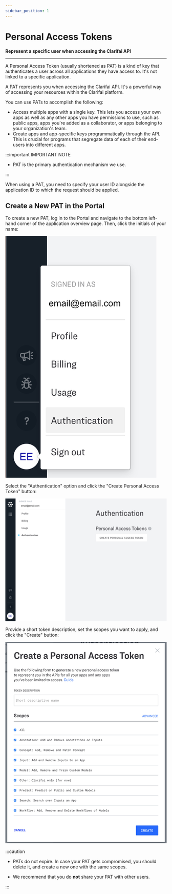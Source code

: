 ```yaml
---
sidebar_position: 1
---
```


# Personal Access Tokens

**Represent a specific user when accessing the Clarifai API**
<hr />

A Personal Access Token \(usually shortened as PAT\) is a kind of key that authenticates a user across all applications they have access to. It's not linked to a specific application.

A PAT represents you when accessing the Clarifai API. It's a powerful way of accessing your resources within the Clarifai platform. 

You can use PATs to accomplish the following:

- Access multiple apps with a single key. This lets you access your own apps as well as any other apps you have permissions to use, such as public apps, apps you're added as a collaborator, or apps belonging to your organization's team.
- Create apps and app-specific keys programmatically through the API. This is crucial for programs that segregate data of each of their end-users into different apps.


:::important IMPORTANT NOTE

- PAT is the primary authentication mechanism we use. 

:::

When using a PAT, you need to specify your user ID alongside the application ID to which the request should be applied.

## Create a New PAT in the Portal

To create a new PAT, log in to the Portal and navigate to the bottom left-hand corner of the application overview page. Then, click  the initials of your name:

![navigate-authentication](/img/navigate_authentication.jpg)

Select the "Authentication" option and click the "Create Personal Access Token" button:

![authentication-screen](/img/authentication_screen.jpg)

Provide a short token description, set the scopes you want to apply, and click the "Create" button:

![create-pat](/img/create_pat.jpg)

:::caution

- PATs do not expire. In case your PAT gets compromised, you should delete it, and create a new one with the same scopes.

- We recommend that you do **not** share your PAT with other users.

:::
